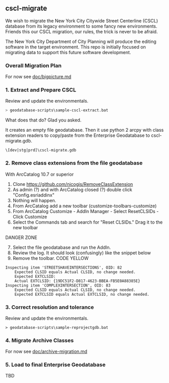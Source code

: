 ## cscl-migrate

We wish to migrate the New York City Citywide Street Centerline (CSCL) database from its legacy environment to some fancy new environments. Friends this our CSCL migration, our rules, the trick is never to be afraid.

The New York City Department of City Planning will produce the editing software in the target environment.  This repo is initially focused on migrating data to support this future software development.

### Overall Migration Plan

For now see [doc/bigpicture.md](doc/bigpicture.md)

### 1. Extract and Prepare CSCL

Review and update the environmentals.

```sh
> geodatabase-scripts\sample-cscl-extract.bat
```

What does that do?  Glad you asked. 

It creates an empty file geodatabase. Then it use python 2 arcpy with class extension readers to copy/paste from the Enterprise Geodatabase to cscl-migrate.gdb. 

    \[dev|stg|prd]\cscl-migrate.gdb


### 2. Remove class extensions from the file geodatabase

With ArcCatalog 10.7 or superior

1. Clone https://github.com/nicogis/RemoveClassExtension
2. As admin (?) and with ArcCatalog closed (?) double click "Config.esriaddinx"
3. Nothing will happen. 
4. From ArcCatalog add a new toolbar (customize-toolbars-customize)
5. From ArcCatalog Customize - AddIn Manager - Select ResetCLSIDs - Click Customize
6. Select the Commands tab and search for "Reset CLSIDs." Drag it to the new toolbar

DANGER ZONE

7. Select the file geodatabase and run the AddIn.
8. Review the log. It should look (confusingly) like the snippet below
9. Remove the toolbar.  CODE YELLOW

```
Inspecting item 'STREETSHAVEINTERSECTIONS', OID: 82
	Expected CLSID equals Actual CLSID, no change needed.
	Expected EXTCLSID: 
	Actual EXTCLSID: {19DC51F2-D817-4623-BBEA-FB5E0A88385E}
Inspecting item 'COMPLEXINTERSECTION', OID: 83
	Expected CLSID equals Actual CLSID, no change needed.
	Expected EXTCLSID equals Actual EXTCLSID, no change needed.
```



### 3. Correct resolution and tolerance

Review and update the environmentals.

```
> geodatabase-scripts\sample-reprojectgdb.bat
```

### 4. Migrate Archive Classes

For now see [doc/archive-migration.md](doc/archive-migration.md)


### 5. Load to final Enterprise Geodatabase

TBD




